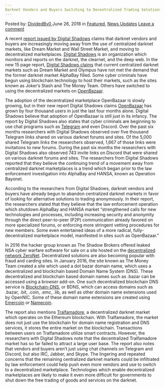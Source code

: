 ```yaml
---
Darknet Vendors and Buyers Switching to Decentralized Trading Solutions
---
```

<article class="post-listing post-26146 post type-post status-publish format-standard has-post-thumbnail hentry 
 tag-buyers tag-darknet tag-decentralized tag-solutions tag-switching tag-trading tag-vendors">
<div class="post-inner">
<span>Posted by: <a href="https://www.deepdotweb.com/author/dividedby0/" title="">DividedBy0 </a></span>
<span>June 26, 2018</span>
<span>in <a href="https://www.deepdotweb.com/category/deepdot-news/" rel="category tag">Featured</a>, <a href="https://www.deepdotweb.com/category/news-updates/" rel="category tag">News Updates</a></span>
<span><a href="https://www.deepdotweb.com/2018/06/26/darknet-vendors-and-buyers-switching-to-decentralized-trading-solutions/#respond">Leave a comment</a></span>


<p>A recent <a href="https://info.digitalshadows.com/SeizeandDesistReport-Reg.html">report issued by Digital Shadows</a> claims that darknet vendors and buyers are increasingly moving away from the use of centralized darknet markets, like Dream Market and Wall Street Market, and moving to decentralized marketplaces. <a href="https://www.digitalshadows.com/about-us/">Digital Shadows</a> is an organization which monitors and reports on the darknet, the clearnet, and the deep web. In the new 15 page report, <a href="https://www.theregister.co.uk/2018/06/07/cybercrime_bazaar_to_telegram/">Digital Shadows claims</a> that current centralized darknet markets such as Dream Market and Olympus have not met the demand that the former darknet market AlphaBay filled. Some cyber criminals have begun using blockchain technology to host their markets, such as the sites known as Joker’s Stash and The Money Team. Others have switched to using the decentralized markets on <a href="https://www.deepdotweb.com/2017/09/23/decentralized-darknet-markets-arrived-openbazaar-2-0-beta-launches-support-tor/">OpenBazaar</a>.</p>
<p>The adoption of the decentralized marketplace OpenBazaar is slowly growing, but in their new report Digital Shadows claims <a href="https://www.deepdotweb.com/tag/openbazaar/">OpenBazaar</a> has grown by four thousand users in just the last four months alone. Digital Shadows believe that adoption of OpenBazaar is still just in its infancy. The report by Digital Shadows also states that cyber criminals are beginning to use chat programs such as <a href="https://www.deepdotweb.com/tag/telegram/">Telegram</a> and even Discord. Over the past six months researchers with Digital Shadows observed over five thousand Telegram links shared on various darknet forums and sites. Of the 5,000 shared Telegram links the researchers observed, 1,667 of those links were invitations to new forums. During the past six months the researchers with Digital Shadows also observed 743 invite links on Discord that were shared on various darknet forums and sites. The researchers from Digital Shadows reported that they believe the continuing trend of a movement away from centralized darknet marketplaces is a trend which began prior to the law enforcement investigation into AlphaBay and HANSA, known as Operation Bayonet.</p>
<p>According to the researchers from Digital Shadows, darknet vendors and buyers have already begun to abandon centralized darknet markets in favor of looking for alternative solutions to trading anonymously. In their report, the researchers stated that they believe that the law enforcement operation which shutdown AlphaBay and HANSA market “strengthened calls for new technologies and processes, including increasing security and anonymity through the direct peer-to-peer (P2P) communication already favored on more specialized forums, or enforcing more stringent vetting procedures for new members. Some even entertained ideas of a more radical, fully-decentralized marketplace model, manifested in sites such as OpenBazaar.”</p>
<p>In 2016 the hacker group known as The Shadow Brokers offered leaked NSA cyber warfare software for sale on a site hosted on the <a href="https://www.deepdotweb.com/2016/12/26/shadow-brokers-take-zeronet-sell-stolen-nsa-exploits/">decentralized network ZeroNet</a>. Decentralized solutions are also becoming popular with fraud and carding sites. In January 2016, the site known as The Money Team created a site which used a dot bazar domain name, which uses a decentralized and blockchain based Domain Name System (DNS). These decentralized and blockchain based domain names such as .bazar can be accessed using a browser add-on. One such decentralized blockchain DNS service is <a href="https://blockchain-dns.info/">Blockchain-DNS</a>, or BDNS, which can access domains such as .bazar, .bit, .coin, .emc, .lib, as well as other domain name extensions used by OpenNIC. Some of these domain name extensions are created using <a href="https://emercoin.com/">Emercoin</a> or <a href="https://namecoin.org/">Namecoin</a>.</p>
<p>The report also mentions <a href="https://www.deepdotweb.com/2017/07/08/behind-scenes-darknet-market-ethereum-blockchain/">Tralfamadore</a>, a decentralized darknet market which operates on the Ethereum blockchain. With Tralfamadore, the market does not just use the blockchain for domain name registration and DNS services, it stores the entire market on the blockchain. Transactions between users on Tralfamadore utilize smart contracts. However, the researchers with Digital Shadows note that the decentralized Tralfamadore market has so far failed to attract a large user base. The report also notes that vendors and buyers aren’t just using chat channels on Telegram and Discord, but also IRC, Jabber, and Skype. The lingering and repeated concerns that the remaining centralized darknet markets could be infiltrated by law enforcement could help push even more vendors and use to switch to a decentralized marketplace. Technologies which enable decentralized marketplaces are likely to make it even more difficult for governments to shut down the free trading of goods and services on the darknet.</p>
</div>
<span style="display:none"><a href="https://www.deepdotweb.com/tag/buyers/" rel="tag">buyers</a> <a href="https://www.deepdotweb.com/tag/darknet/" rel="tag">darknet</a> <a href="https://www.deepdotweb.com/tag/decentralized/" rel="tag">decentralized</a> <a href="https://www.deepdotweb.com/tag/solutions/" rel="tag">solutions</a> <a href="https://www.deepdotweb.com/tag/switching/" rel="tag">switching</a> <a href="https://www.deepdotweb.com/tag/trading/" rel="tag">trading</a> <a href="https://www.deepdotweb.com/tag/vendors/" rel="tag">vendors</a></span> <span style="display:none" class="updated">2018-06-26<a href="https://www.deepdotweb.com/author/dividedby0/" title="Posts by DividedBy0" rel="author">DividedBy0</a></strong></div>
</div>
</article>

